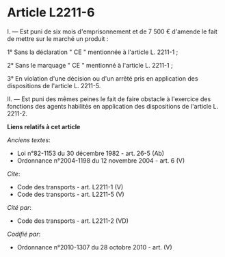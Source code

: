 # Article L2211-6

I. ― Est puni de six mois d'emprisonnement et de 7 500 € d'amende le fait de mettre sur le marché un produit : 

1° Sans la déclaration " CE " mentionnée à l'article L. 2211-1 ; 

2° Sans le marquage " CE " mentionné à l'article L. 2211-1 ; 

3° En violation d'une décision ou d'un arrêté pris en application des dispositions de l'article L. 2211-5. 

II. ― Est puni des mêmes peines le fait de faire obstacle à l'exercice des fonctions des agents habilités en application des
dispositions de l'article L. 2211-2.

**Liens relatifs à cet article**

_Anciens textes_:

  - Loi n°82-1153 du 30 décembre 1982 - art. 26-5 (Ab)
  - Ordonnance n°2004-1198 du 12 novembre 2004 - art. 6 (V)

_Cite_:

  - Code des transports - art. L2211-1 (V)
  - Code des transports - art. L2211-5 (V)

_Cité par_:

  - Code des transports - art. L2211-2 (VD)

_Codifié par_:

  - Ordonnance n°2010-1307 du 28 octobre 2010 - art. (V)
